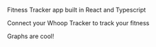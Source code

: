 Fitness Tracker app built in React and Typescript 

Connect your Whoop Tracker to track your fitness

Graphs are cool!
